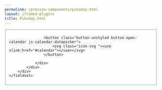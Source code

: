 ```yaml
--- 
permalink: /preview-components/pikaday.html
layout: iframed-plugins 
title: Pikaday.html
---
```

<div class="container">
    <fieldset>
        <div class="form-group">
            <div class="date-group js-calendar-group mt-3">
                <div class="form-group form-group-year ">

                    <button class="button-unstyled button-open-calendar js-calendar-datepicker">
                        <svg class="icon-svg "><use xlink:href="#calendar"></use></svg>
                    </button>

                </div>
            </div>
        </div>
    </fieldset>
</div>